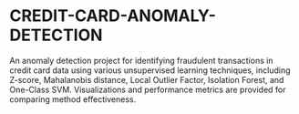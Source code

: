 # CREDIT-CARD-ANOMALY-DETECTION
An anomaly detection project for identifying fraudulent transactions in credit card data using various unsupervised learning techniques, including Z-score, Mahalanobis distance, Local Outlier Factor, Isolation Forest, and One-Class SVM. Visualizations and performance metrics are provided for comparing method effectiveness.
